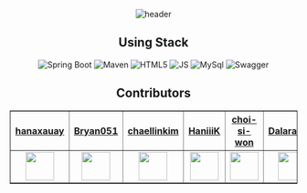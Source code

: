 <div align="center">

<link rel="stylesheet" href="https://maxcdn.bootstrapcdn.com/bootstrap/3.4.1/css/bootstrap.min.css">

![header](https://capsule-render.vercel.app/api?type=waving&color=random&height=150&section=header&text=갓생%20일지&fontSize=70)<br>
## Using Stack
![Spring Boot](https://img.shields.io/badge/SpringBoot-6DB33F.svg?&style=for-the-badge&logo=SpringBoot&logoColor=white)
![Maven](https://img.shields.io/badge/Maven-C71A36.svg?&style=for-the-badge&logo=Maven&logoColor=white)
![HTML5](https://img.shields.io/badge/HTML5-E34F26.svg?&style=for-the-badge&logo=HTML5&logoColor=white)
![JS](https://img.shields.io/badge/JS-F7DF1E.svg?&style=for-the-badge&logo=JS&logoColor=white)
![MySql](https://img.shields.io/badge/MySql-4479A1.svg?&style=for-the-badge&logo=MySql&logoColor=white)
![Swagger](https://img.shields.io/badge/Swagger-85EA2D.svg?&style=for-the-badge&logo=Swagger&logoColor=white)
## Contributors<br>
<table border="1" class="table">
    <thead>
    <tr>
        <th scope="col" style="text-align: center;"><a href="https://github.com/hanaxauay">hanaxauay</a></th>
        <th scope="col" style="text-align: center;"><a href="https://github.com/Bryan051">Bryan051</a></th>
        <th scope="col" style="text-align: center;"><a href="https://github.com/chaellinkim">chaellinkim</a></th>
        <th scope="col" style="text-align: center;"><a href="https://github.com/HaniiiK">HaniiiK</a></th>
        <th scope="col" style="text-align: center;"><a href="https://github.com/choi-si-won">choi-si-won</a></th>
        <th scope="col" style="text-align: center;"><a href="https://github.com/Dalaranian">Dalaranian</a></th>
    </tr>
    </thead>
    <tbody>
    <tr>
        <td style="text-align: center;"><img src="https://avatars.githubusercontent.com/u/100827911?v=4" width="50px" height="50px"></td>
        <td style="text-align: center;"><img src="https://avatars.githubusercontent.com/u/68111122?v=4" width="50px" height="50px"></td>
        <td style="text-align: center;"><img src="https://avatars.githubusercontent.com/u/91306706?v=4" width="50px" height="50px"></td>
        <td style="text-align: center;"><img src="https://avatars.githubusercontent.com/u/127297705?v=4" width="50px" height="50px"></td>
        <td style="text-align: center;"><img src="https://avatars.githubusercontent.com/u/128116482?v=4" width="50px" height="50px"></td>
        <td style="text-align: center;"><img src="https://avatars.githubusercontent.com/u/78770745?v=4" width="50px" height="50px"></td>
    </tr>
    </tbody>
</table>

</div>


